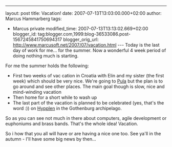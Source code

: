 ---
layout: post
title: Vacation!
date: 2007-07-13T13:03:00.000+02:00
author: Marcus Hammarberg
tags:
  - Marcus private
modified_time: 2007-07-13T13:13:02.669+02:00
blogger_id: tag:blogger.com,1999:blog-36533086.post-1567245841750694317
blogger_orig_url: http://www.marcusoft.net/2007/07/vacation.html ---
Today is the last day of work for me... for the summer. Now a wonderful
4 week period of doing nothing much is starting.

For me the summer holds the following:

-   First two weeks of vac cation in Croatia with Elin and my sister
    (the first week) which should be very nice. We're going to
    [Pula](http://www.mapquest.com/maps/map.adp?city=Pula&state=&country=croatia&size=big)
    but the plan is to go around and see other places. The main goal
    though is slow, nice and mind-winding vacation
-   Then home for a short while to wash up
-   The last part of the vacation is planned to be celebrated (yes,
    that's the word :)) on
    [Hypplen](http://www.hitta.se/ViewDetailsPlace.aspx?SearchType=4&wflWhite=1a1b&wflPink=4a&vad=&var=aspev%e4gen&StreetNumberId=102148838)
    in the Gothenburg archipelago.

So as you can see not much in there about computers, agile development
or euphoniums and brass bands. That's the whole idea! Vacation.

So i how that you all will have or are having a nice one too. See ya'll
in the autumn - I'll have some big news by then...
